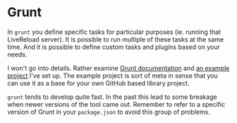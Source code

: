 # Grunt

In `grunt` you define specific tasks for particular purposes (ie. running that LiveReload server). It is possible to run multiple of these tasks at the same time. And it is possible to define custom tasks and plugins based on your needs.

I won't go into details. Rather examine [Grunt documentation](http://gruntjs.com/getting-started) and [an example project](https://github.com/bebraw/libtemplate.js) I've set up. The example project is sort of meta in sense that you can use it as a base for your own GitHub based library project.

`grunt` tends to develop quite fast. In the past this lead to some breakage when newer versions of the tool came out. Remember to refer to a specific version of Grunt in your `package.json` to avoid this group of problems.
